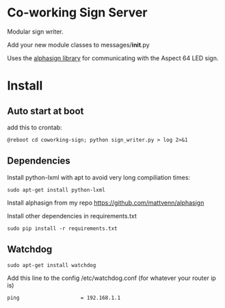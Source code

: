 # Co-working Sign Server

Modular sign writer. 

Add your new module classes to messages/__init__.py

Uses the [alphasign library](https://alphasign.readthedocs.io/en/latest/#) for
communicating with the Aspect 64 LED sign.

# Install

## Auto start at boot

add this to crontab:

	@reboot cd coworking-sign; python sign_writer.py > log 2>&1

## Dependencies

Install python-lxml with apt to avoid very long compiliation times:

	sudo apt-get install python-lxml

Install alphasign from my repo https://github.com/mattvenn/alphasign

Install other dependencies in requirements.txt

	sudo pip install -r requirements.txt

## Watchdog

	sudo apt-get install watchdog

Add this line to the config /etc/watchdog.conf (for whatever your router ip is)

	ping                    = 192.168.1.1
